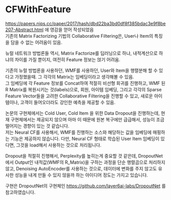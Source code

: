 # CFWithFeature
https://papers.nips.cc/paper/2017/hash/dbd22ba3bd0df8f385bdac3e9f8be207-Abstract.html 에 영감을 얻어 작성되었음 </br>
기존의 Matrix Factorizing 기법의 Collaborative Filtering은, User나 Item의 특징을 담을 수 없는 어려움이 있음. </br>

뉴럴 네트워크 방법론들 역시, Matrix Factorize를 딥러닝으로 하냐, 내적계산으로 하냐의 차이를 가질 뿐이지, 여전히 Feature 정보는 얹기 어려움. </br>

기존의 뉴럴 방법론을 사용하던, WMF를 사용하던, User와 Item을 행렬분해 할 수 있다고 가정했을때. 그 각각의 Matrix는 임베딩이라고 생각해볼 수 있음. </br>
그 임베딩에 각 Feature 정보를 Concat하여 적절히 비선형 회귀를 진행하고, WMF 된 R Matrix를 복원시키는 것(labels)으로, 회원, 아이템 임베딩, 그리고 각각의 Sparse Feature Vector들을 고려한 Collaborative Filtering을 진행할 수 있고, 새로운 아이템이나, 고객이 들어오더라도 강인한 예측을 제공할 수 있음. </br>

논문의 구현체에서는 Cold User, Cold Item 을 위한 Data Dropout을 진행하는데, 현재 구현체에서는 제공되지 않으며 아마 이 때문에 원본 복구에만 급급해서, 성능이 조금 떨어지는 경향이 있는 것 같습니다. </br>
저는 Neural CF를 사용해서, WMF를 진행하는 소스와 해당하는 값을 임베딩에 매핑하는 기능은 제공하지 않습니다. 다만, Neural CF 형태로 학습된 User Item 임베딩이 있다면, 그것을 load해서 사용하는 것으로 처리됩니다. </br>

Dropout을 적절히 진행해서, Perplexity를 높히는게 중요할 것 같은데, DropoutNet에서 Output인 내적값(WMF의 R_Matrix)을 구하는 과정을 단순 행렬곱으로 처리하지 않고, Denoising AutoEncoder를 사용하는 것으로, 데이터에 변화를 주지 않고도 유사한 성능을 내게 만들 수 있지 않을까 하는 아이디어 정도는 가지고 있습니다. </br>

구현은 DropoutNet의 구현체인 https://github.com/layer6ai-labs/DropoutNet 를 참고하였습니다.


